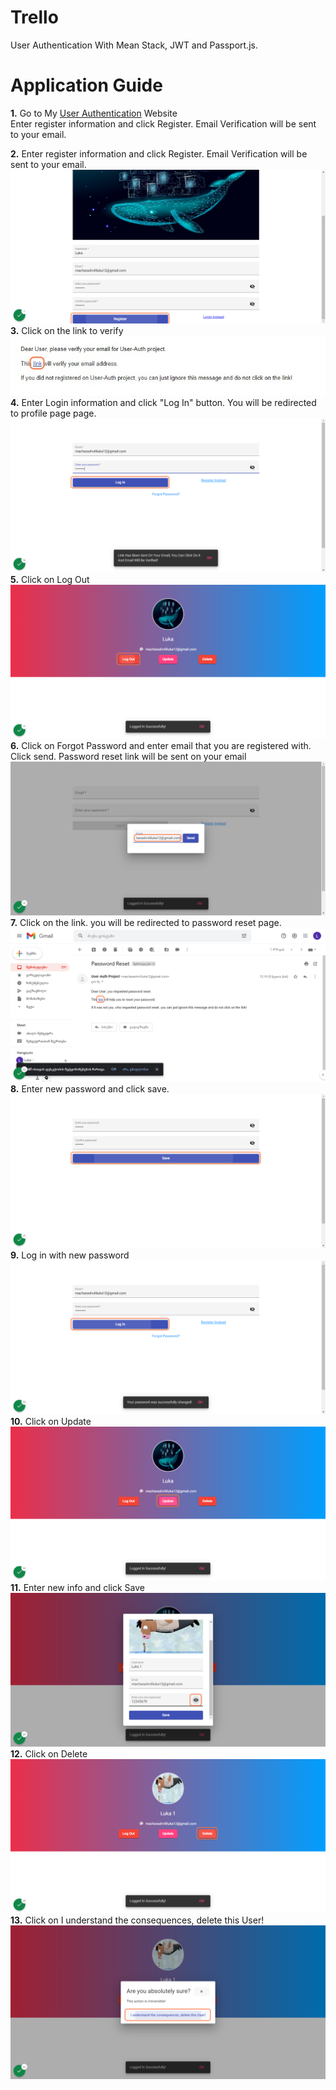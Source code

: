# Trello

User Authentication With Mean Stack, JWT and Passport.js.

# Application Guide

**1.** Go to My [User Authentication](https://user-auth-b4438.web.app/) Website
<br />Enter register information and click Register. Email Verification will be sent to your email.

**2.** Enter register information and click Register. Email Verification will be sent to your email.
![](readmeimages/readmeimage1.png)
<br />
**3.** Click on the link to verify
<br />
![](readmeimages/readmeimage3.jpg)
<br />
**4.** Enter Login information and click "Log In" button. You will be redirected to profile page
page.
![](readmeimages/readmeimage4.png)
<br />
**5.** Click on Log Out
![](readmeimages/readmeimage5.png)
<br />
**6.** Click on Forgot Password and enter email that you are registered with. Click send. Password reset link will be sent on your email
![](readmeimages/readmeimage6.png)
<br />
**7.** Click on the link. you will be redirected to password reset page.
![](readmeimages/readmeimage7.png)
<br />
**8.** Enter new password and click save.
![](readmeimages/readmeimage8.png)
<br />
**9.** Log in with new password
![](readmeimages/readmeimage9.png)
<br />
**10.** Click on Update
![](readmeimages/readmeimage10.png)
<br />
**11.** Enter new info and click Save
![](readmeimages/readmeimage11.png)
<br />
**12.** Click on Delete
![](readmeimages/readmeimage12.png)
<br />
**13.** Click on I understand the consequences, delete this User!
![](readmeimages/readmeimage13.png)
<br />
